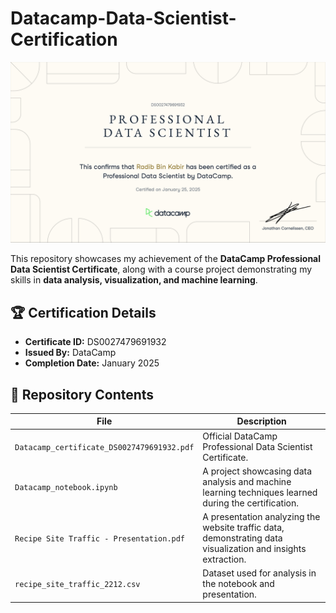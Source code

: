 # Datacamp-Data-Scientist-Certification

![DataCamp Certificate](Datacamp_Certification.png)


This repository showcases my achievement of the **DataCamp Professional Data Scientist Certificate**, along with a course project demonstrating my skills in **data analysis, visualization, and machine learning**.  

## 🏆 Certification Details  
- **Certificate ID:** DS0027479691932  
- **Issued By:** DataCamp  
- **Completion Date:** January 2025  
  
## 📂 Repository Contents  

| File | Description |
|------|------------|
| `Datacamp_certificate_DS0027479691932.pdf` | Official DataCamp Professional Data Scientist Certificate. |
| `Datacamp_notebook.ipynb` | A project showcasing data analysis and machine learning techniques learned during the certification. |
| `Recipe Site Traffic - Presentation.pdf` | A presentation analyzing the website traffic data, demonstrating data visualization and insights extraction. |
| `recipe_site_traffic_2212.csv` | Dataset used for analysis in the notebook and presentation. |
